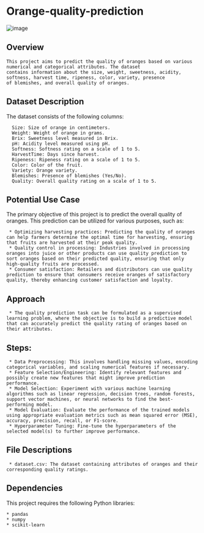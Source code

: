 # Orange-quality-prediction
![image](https://github.com/nayana142/Orange-quality-prediction/assets/120770261/7e5ad079-f0fb-40cd-b055-bbd1d5c7b320)
## Overview
    This project aims to predict the quality of oranges based on various numerical and categorical attributes. The dataset 
    contains information about the size, weight, sweetness, acidity, softness, harvest time, ripeness, color, variety, presence
    of blemishes, and overall quality of oranges.

## Dataset Description
The dataset consists of the following columns:

      Size: Size of orange in centimeters.
      Weight: Weight of orange in grams.
      Brix: Sweetness level measured in Brix.
      pH: Acidity level measured using pH.
      Softness: Softness rating on a scale of 1 to 5.
      HarvestTime: Days since harvest.
      Ripeness: Ripeness rating on a scale of 1 to 5.
      Color: Color of the fruit.
      Variety: Orange variety.
      Blemishes: Presence of blemishes (Yes/No).
      Quality: Overall quality rating on a scale of 1 to 5.
## Potential Use Case
  The primary objective of this project is to predict the overall quality of oranges. This prediction can be utilized for various purposes, such as:

     * Optimizing harvesting practices: Predicting the quality of oranges can help farmers determine the optimal time for harvesting, ensuring that fruits are harvested at their peak quality.
     * Quality control in processing: Industries involved in processing oranges into juice or other products can use quality prediction to sort oranges based on their predicted quality, ensuring that only high-quality fruits are processed.
     * Consumer satisfaction: Retailers and distributors can use quality prediction to ensure that consumers receive oranges of satisfactory quality, thereby enhancing customer satisfaction and loyalty.
## Approach
     * The quality prediction task can be formulated as a supervised learning problem, where the objective is to build a predictive model that can accurately predict the quality rating of oranges based on their attributes.

## Steps:
     * Data Preprocessing: This involves handling missing values, encoding categorical variables, and scaling numerical features if necessary.
     * Feature Selection/Engineering: Identify relevant features and possibly create new features that might improve prediction performance.
     * Model Selection: Experiment with various machine learning algorithms such as linear regression, decision trees, random forests, support vector machines, or neural networks to find the best-performing model.
     * Model Evaluation: Evaluate the performance of the trained models using appropriate evaluation metrics such as mean squared error (MSE), accuracy, precision, recall, or F1-score.
     * Hyperparameter Tuning: Fine-tune the hyperparameters of the selected model(s) to further improve performance.
     
## File Descriptions
     * dataset.csv: The dataset containing attributes of oranges and their corresponding quality ratings.
## Dependencies
This project requires the following Python libraries:

    * pandas
    * numpy
    * scikit-learn
